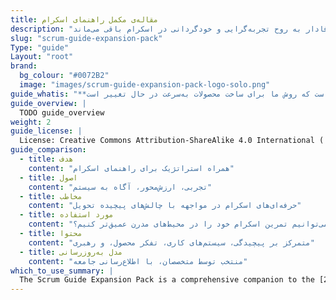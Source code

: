 ```yaml
---
title: مقاله‌ی مکمل راهنمای اسکرام
description: "مقاله‌ی مکمل راهنمای اسکرام همراهی جامع برای راهنمای اسکرام نسخه‌ی ۲۰۲۰ است که با هدف کمک به متخصصان برای حرکت در محیط‌های پیچیده‌ی امروزیِ توسعه‌ی محصول تهیه شده است. این راهنما با ارائه‌ی بینش‌های تکمیلی درباره‌ی پیچیدگی، تفکر محصول‌محور، سیستم‌های کاری و رهبری، درک اصول اساسی اسکرام را عمیق‌تر می‌کند—در عین حال وفادار به روح تجربه‌گرایی و خودگردانی در اسکرام باقی می‌ماند .\r\rاین مجموعه بازنویسی راهنمای اسکرام نیست، بلکه گسترشی هدفمند است برای پشتیبانی از تحویل ارزش‌محور بلندمدت در تیم‌های مدرن."
slug: "scrum-guide-expansion-pack"
Type: "guide"
Layout: "root"
brand:
  bg_colour: "#0072B2"
  image: "images/scrum-guide-expansion-pack-logo-solo.png"
guide_whatis: "**مقاله‌ی مکمل اسکرام** به این دلیل به‌وجود آمده است که روش ما برای ساخت محصولات به‌سرعت در حال تغییر است.\r\r[راهنمای اسکرام ۲۰۲۰](https://scrumguides.org/scrum-guide.html) همچنان مرجع معتبری است، اما بسیاری از متخصصان شروع کردند به طرح این پرسش که چگونه می‌توان در دنیای پرشتاب امروز، هم تمرکز خود را بر نتایج حفظ کرد، هم با حضور هوش مصنوعی در تیم‌ها هماهنگ شد، و هم اسکرام را ساده نگه داشت.\r\rاین *مقاله‌ی مکمل* جایگزین *راهنمای اسکرام* نیست، بلکه مکمل آن است—برای کسانی که در فضای امروزی به شفافیت بیشتری نیاز دارند. هدف از تدوین آن اضافه کردن قانون‌های جدید نبوده، بلکه تقویت روح اسکرام است؛ حول محورهایی مانند تفکر محصول‌محور، ظهور و تمرکز راهبردی.\r\rاین راهنما به تیم‌ها کمک می‌کند که سریع‌تر یاد بگیرند، سازگار شوند و حتی در شرایط پرابهام، پرسرعت و فناوری‌محور، ارزش ایجاد کنند."
guide_overview: |
  TODO guide_overview
weight: 2
guide_license: |
  License: Creative Commons Attribution-ShareAlike 4.0 International ( CC BY-SA 4.0  ).
guide_comparison:
  - title: هدف
    content: "همراه استراتژیک برای راهنمای اسکرام"
  - title: اصول
    content: "تجربی، ارزش‌محور، آگاه به سیستم"
  - title: مخاطب
    content: "حرفه‌ای‌های اسکرام در مواجهه با چالش‌های پیچیده تحویل"
  - title: مورد استفاده
    content: "چگونه می‌توانیم تمرین اسکرام خود را در محیط‌های مدرن عمیق‌تر کنیم؟"
  - title: محتوا
    content: "متمرکز بر پیچیدگی، سیستم‌های کاری، تفکر محصول، و رهبری"
  - title: مدل به‌روزرسانی
    content: "منتخب توسط متخصصان، با اطلاع‌رسانی جامعه"
which_to_use_summary: |
  The Scrum Guide Expansion Pack is a comprehensive companion to the [2020 Scrum Guide](https://scrumguides.org), created to help professionals navigate today’s complex product environments. It deepens understanding of core Scrum principles by offering additional guidance on complexity, product thinking, systems of work, and leadership; while remaining true to Scrum’s ethos of empiricism and self-management. It’s not a rewrite, but a strategic amplification to support long-term, value-driven delivery in modern teams.
---
```

